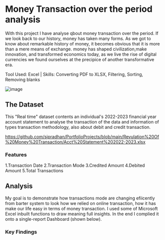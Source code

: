 
# Money Transaction over the period analysis

With this project I have analyse qbout money transaction over the period. If we look back to our history, money has taken many forms. As we got to know about remarkable history of money, it becomes obvious that it is more than a mere means of exchange. money has shaped civilization,make innovation, and transformed economics today, as we live the rise of digital currencies we found ourselves at the precipice of another transformative era.

Tool Used: Excel | Skills: Converting PDF to XLSX, Filtering, Sorting, Removing blanks

![image](https://github.com/sjpradhan/PortfolioProjects/assets/104523422/09d15d1c-a501-4100-b7a9-8990e5cd1748)

## The Dataset

This "Real time" dataset contents an individual's 2022-2023 financial year account statement to analyse the transaction of the data and information of types transaction methodology, also about debit and credit transaction.

https://github.com/sjpradhan/PortfolioProjects/blob/main/Revulation%20Of%20Money%20Transaction/Acct%20Statement%202022-2023.xlsx

### Features

1.Transaction Date
2.Transaction Mode
3.Credited Amount
4.Debited Amount
5.Total Transactions
## Analysis

My goal is to demonstrate how transactions mode are changing efiicently from barter system to look how we relied on online transaction, how it has make our life easy in terms of  money transaction. I used some of Microsoft Excel inbuilt functions to draw meaning full insights.
In the end I complied it onto a single-report Dashboard (shown below).







### Key Findings
